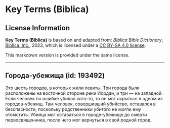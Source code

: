 # Key Terms (Biblica)

## License Information

**Key Terms (Biblica)** is based on and adapted from: _Biblica Bible Dictionary_, [Biblica, Inc.](https://www.biblica.com/), 2023, which is licensed under a [CC BY-SA 4.0 license](https://creativecommons.org/licenses/by-sa/4.0/legalcode.en).

This markdown version is provided under the same license.



--------------------------------

## Города-убежища (id: 193492)

Это шесть городов, в которых жили левиты. Три города были расположены на восточной стороне реки Иордан, и три — на западной. Если человек по ошибке убивал кого\-то, то он мог скрыться в одном из городов\-убежищ. Там человек, совершивший убийство, оставался в безопасности, поскольку родственники убитого не могли ему отомстить. Убийца мог оставаться в городе\-убежище до смерти первосвященника, после чего мог вернуться в свой родной город. 


